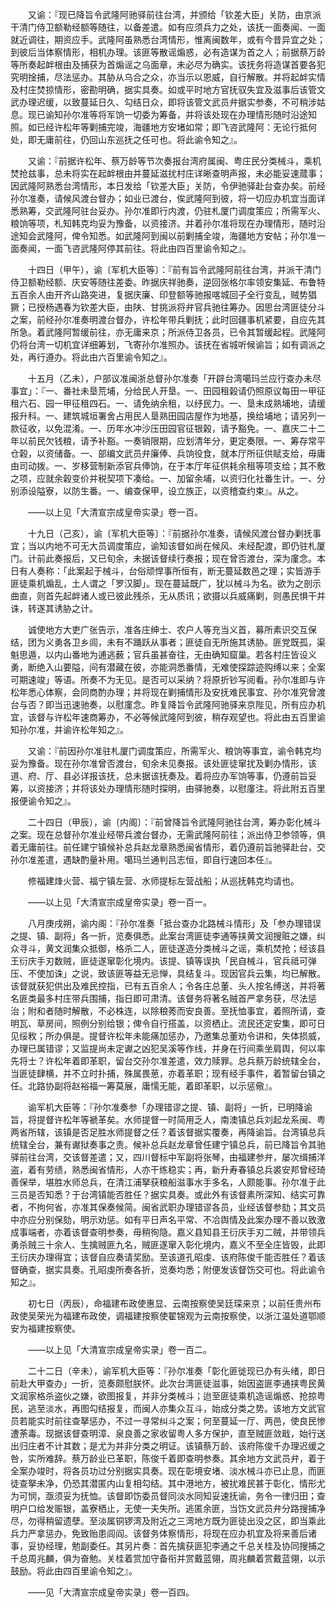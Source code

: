 <!-- { "loadSidebar": true } -->
　　又谕：『现已降旨令武隆阿驰驿前往台湾，并颁给「钦差大臣」关防，由京派干清门侍卫额勒经额等随往，以备差遣。如有应须兵力之处，该抚一面奏闻、一面就近调往，期资应手。武隆阿虽熟悉台湾情形，惟离闽数年，或有今昔异宜之处；到彼后当体察情形，相机办理。该匪等散谣煽惑，必有造谋为首之人；前据蔡万龄等所奏起衅根由及捕获为首煽谣之乌面章，未必尽为确实。该抚务将造谋首要各犯究明捦捕，尽法惩办。其胁从乌合之众，亦当示以恩威，自行解散。并将起衅实情及村庄焚掠情形，密勘明确，据实具奏。如或平时地方官抚驭失宜及滋事后该管文武办理迟缓，以致蔓延日久、勾结日众，即将该管文武员弁据实参奏，不可稍涉姑息。现已谕知孙尔准等将军饷一切委为筹备，并将该处现在办理情形随时沿途知照。如已经许松年等剿捕完竣，海疆地方安堵如常；即飞咨武隆阿：无论行抵何处，即无庸前往，仍回山东巡抚之任可也。将此谕令知之』。

　　又谕：『前据许松年、蔡万龄等节次奏报台湾府属闽、粤庄民分类械斗，乘机焚抢兹事，总未将实在起衅根由并蔓延滋扰村庄详晰查明声报，未必能妥速蒇事；因武隆阿熟悉台湾情形，本日发给「钦差大臣」关防，令伊驰驿赴台查办矣。前经孙尔准奏，请候风渡台督办；如业已渡台，俟武隆阿到彼，将一切应办机宜当面详悉熟筹，交武隆阿驻台妥办。孙尔准即行内渡，仍驻札厦门调度策应；所需军火、粮饷等项，札知韩克均妥为豫备，以资接济。并着孙尔准将现在办理情形，随时沿途知会武隆阿，俾令知悉。如武隆阿到闽以前剿捕全竣，海疆地方安帖；孙尔准一面奏闻，一面飞咨武隆阿停其前往。将此由四百里谕令知之』。

　　十四日（甲午），谕〔军机大臣等〕：『前有旨令武隆阿前往台湾，并派干清门侍卫额勒经额、庆安等随往差委。昨据庆祥驰奏，逆回张格尔率领安集延、布鲁特五百余人由开齐山路突进，复据庆廉、印登额等驰报喀城回子全行变乱，贼势猖獗；已授杨遇春为钦差大臣，由陕、甘挑派将弁官兵驰往筹办。因思台湾匪徒分斗之案，前经孙尔准奏明渡台督办，许松年带兵剿抚；此时回疆事机紧要，自应先其所急。着武隆阿暂缓前往，亦无庸来京；所派侍卫各员，已令其暂缓起程。武隆阿仍将台湾一切机宜详细筹划，飞寄孙尔准照办。该抚在省城听候谕旨；如有调派之处，再行遵办。将此由六百里谕令知之』。

　　十五月（乙未），户部议准闽浙总督孙尔准奏「开辟台湾噶玛兰应行查办未尽事宜」：『一、番社未垦荒埔，分给民人开垦。一、田园租榖请仍照原议每田一甲征租六石、园一甲征租四石。一、请免纳余租，以纾民力。一、垦未成熟埔地，请缓报升科。一、建筑城垣署舍占用民人垦熟田园店屋作为地基，换给埔地；请另列一款征收，以免混淆。一、历年水冲沙压田园官征银榖，请予豁免。一、嘉庆二十二年以前民欠钱粮，请予补豁。一奏销限期，应划清年分，更定奏限。一、筹存常平仓榖，以资储备。一、部编文武员弁廉俸、兵饷役食，就本厅所征供赋支给，毋庸由司动拨。一、岁移营制新添官兵俸饷，在于本厅年征供耗余租等项支给；其不敷之项，应就余榖变价并税契项下凑给。一、加留余埔，以资归化社番生计。一、分别添设隘寮，以防生番。一、编查保甲，设立族正，以资稽查约束』。从之。

　　——以上见「大清宣宗成皇帝实录」卷一百。

　　十九日（己亥），谕〔军机大臣等〕：『前据孙尔准奏，请候风渡台督办剿抚事宜；当以内地不可无大员调度策应，谕知该督如尚在候风、未经配渡，即仍驻札厦门。计前此奏报后，又已旬余，未据该督续行奏报；现在曾否渡台，深为廑念。本日有人奏称：「此案起于械斗，台俗顽悍事所恒有，断无蔓延数邑之理；实皆游手匪徒乘机煽乱，土人谓之「罗汉脚」。现在蔓延既广，犹以械斗为名。欲为之剖示曲直，则首先起衅诸人或已彼此残杀，无从质讯；欲摄以兵威痛剿，则愚民惧干并诛，转遂其诱胁之计。

　　诚使地方大吏广张告示，准各庄绅士、农户人等充当义首，募所素识交互保结，团为义勇各卫乡闾，未有不踊跃从事者；匪徒自无所施其诱胁。匪党既孤，渠魁思遁，以内山番地为逋逃薮；官兵虽甚奋往，无由确知窟巢。若各村庄皆设义勇，断绝入山要隘，间有潜藏在彼，亦能洞悉番情，无难使探踪迹购缚以来；全案可期速竣」等语。所奏不为无见。是否可以采纳？将原折钞写阅看。孙尔准即与许松年悉心体察，会同商酌办理；并将现在剿捕情形及安抚难民事宜、孙尔准究曾渡台与否？即当迅速驰奏，以慰廑念。昨复降旨令武隆阿驰驿来京陛见，所有应办机宜，该督与许松年速商筹办，不必等候武隆阿到彼，稍存观望也。将此由五百里谕知孙尔准，并谕许松年知之』。

　　又谕：『前因孙尔准驻札厦门调度策应，所需军火、粮饷等事宜，谕令韩克均妥为豫备。现在孙尔准曾否渡台，旬余未见奏报。该处匪徒窜扰及剿办情形，该道、府、厅、县必详报该抚，总未据该抚奏及。着将应办军饷等事，仍遵前旨妥筹，以资接济；并将该处办理情形随时探明，由驿驰奏，以慰廑注。将此附五百里报便谕令知之』。

　　二十四日（甲辰），谕〔内阁〕：『前曾降旨令武隆阿驰往台湾，筹办彰化械斗之案。现在总督孙尔准业经带兵渡台督办，无需武隆阿前往；派出侍卫参领等，俱着无庸前往。前任建宁镇候补总兵赵龙章熟悉闽省情形，着仍遵前旨驰驿赴台，交孙尔准差遣，遇缺酌量补用。噶玛兰通判吕志恒，即自行速回本任』。

　　修福建烽火营、福宁镇左营、水师提标左营战船；从巡抚韩克均请也。

　　——以上见「大清宣宗成皇帝实录」卷一百一。

　　八月庚戌朔，谕内阁：『孙尔准奏「抵台查办北路械斗情形」及「参办理错误之提、镇、副将」各一折，览奏俱悉。此案台湾匪徒李通等挟黄文润搜赃之嫌，纠众寻斗，黄文润集众抵御，格杀二人，匪徒遂造分类械斗之谣，乘机焚抢；经该县王衍庆手刃数贼，匪徒遂窜彰化境内。该提、镇等误执「民自械斗，官兵祗可弹压、不使加诛」之说，致该匪等益无忌惮，具结复斗。现因官兵云集，均已解散。该督就获犯供出及难民控指，已有五百余人；令各庄总董、头人按名缚送，并将著名匪类最多村庄带兵围捕，指日即可肃清。该督务将著名贼首严拿务获，尽法惩治；附和者随时解散，不必株连，以除稂莠而安良善。至抚恤事宜，着照所请，查明瓦、草房间，照例分别给银；俾令自行搭盖，以资栖止。流民还定安集，即可日见绥敉；所办俱是。提督许松年未能痛加惩办，乃邀集总董劝令讲和，失体损威，办理已属错谬；又监提尚未定谳之凶犯吴溪等作线，并身在行间乘坐肩舆，何以率先将士？许松年着即革职，留台交孙尔准差遣，效力赎罪。总兵蔡万龄统辖全台，当匪徒肆横，并不立时扑捕，殊属畏葸，亦着革职；现有经手事件，着暂留台镇之任。北路协副将赵裕福一筹莫展，庸懦无能，着即革职，以示惩儆』。

　　谕军机大臣等：『孙尔准奏参「办理错谬之提、镇、副将」一折，已明降谕旨，将提督许松年等褫革矣。水师提督一时简用乏人，南澳镇总兵刘起龙系闽、粤两省所辖，该镇是否足胜水师提督之任？着该督据实覆奏，再降谕旨。台湾镇总兵统辖全台，兼有谳狱奏事之责。候补总兵赵龙章曾任建宁镇总兵，前已降旨令其驰驿前往台湾，交该督差遣；又，四川督标中军副将张琴，由福建参弁，屡次缉捕洋盗，着有劳绩，熟悉闽省情形，人亦干练稳实；再，新升寿春镇总兵裘安邦曾经琦善保举，堪胜水师总兵，在清江浦拏获粮船滋事水手多名，人颇能事。孙尔准于此三员是否知悉？于台湾镇能否胜任？据实具奏。或此外有该督素所深知、结实可靠者，不拘何省，亦准其保奏候简。闽省武职办理错谬各员，业经该督参劾；其文员中亦应分别保劾，明示劝惩。如有平日声名平常、不冾舆情及此案办理不善以致激成事端者，亦着该督查明参奏，毋稍徇隐。嘉义县知县王衍庆手刃二贼，并带领兵勇杀贼三十余人、生擒贼匪九名，贼匪遂窜入彰化境内，嘉义不至全庄皆毁，此即王衍庆办理得宜；该督自应奏请奖励。至该道孔昭虔、该府陈俊千能否胜任？着该督确查，据实具奏。孔昭虔所奏各折，览奏均悉；附便发该督饬交可也。将此谕令知之』。

　　初七日（丙辰），命福建布政使惠显、云南按察使吴廷琛来京；以前任贵州布政使吴荣光为福建布政使，调福建按察使翟锦观为云南按察使，以浙江温处道鄂顺安为福建按察使。

　　——以上见「大清宣宗成皇帝实录」卷一百二。

　　二十二日（辛未），谕军机大臣等：『孙尔准奏「彰化匪徙现已办有头绪，即日前赴大甲查办」一折，览奏颇慰朕怀。此次台湾匪徒滋事，始因盗匪李通挟粤民黄文润家格杀盗伙之嫌，欲图报复，并非分类械斗；迨至匪徒乘机造谣煽惑、抢掠粤民，逃至淡水，再图勾结报复，而闽人亦集众互斗，始成分类之势。该地方文武官员若能实时前往查拏惩办，不过一寻常纠斗之案；何至蔓延一厅、两邑，使良民惨遭荼毒。现据该督查明漳、泉良善之家收留粤人多方保护，直至贼匪敛戢，始行送出归庄者不计其数；是尤为并非分类之明证。该镇蔡万龄、该府陈俊千办理迟缓之咎，实所难辞。蔡万龄业已革职，陈俊千着即查明参奏。其余地方文武员弁，着于全案办竣时，将各员功过分别据实具奏。现在彰境安堵、淡水械斗亦已止息，而匪徒查拏未净，仍恐其潜匿内山复相勾结。其中港地方，被扰难民甚于彰化，情形尤为可悯，亟须妥为抚恤。该督即饬委员督同淡水同知妥速抚谕，务令一律归田；查明户口给发赈银，盖寮栖止，无使一夫失所。逃匿余匪，当饬文武员弁分路搜捕净尽，勿得稍留遗孽。至淡属铜锣湾及附近之三湾地方既为匪徒出没之区，即当乘此兵力严拿惩办，免致贻患闾阎。该督务体察情形，将现在应办机宜及将来善后诸事，妥协经理，勉副委任。其另片奏：首先擒获匪犯李通之千总关桂及协同搜捕之千总周兆麟，俱为奋勉。关桂着赏加守备衔并赏戴蓝翎，周兆麟着赏戴蓝翎，以示鼓励。将此由四百里谕令知之』。

　　——见「大清宣宗成皇帝实录」卷一百四。

